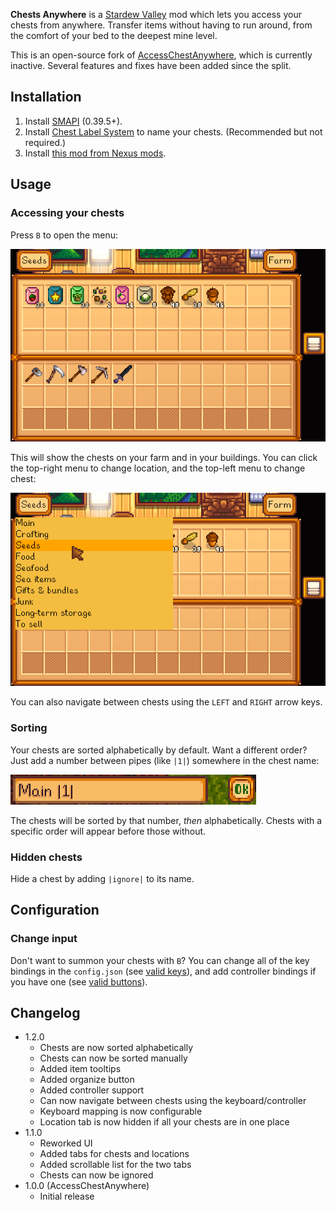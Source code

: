 **Chests Anywhere** is a [Stardew Valley](http://stardewvalley.net/) mod which lets you access
your chests from anywhere. Transfer items without having to run around, from the comfort of your
bed to the deepest mine level.

This is an open-source fork of [AccessChestAnywhere](https://github.com/VIspReaderUS/AccessChestAnywhere),
which is currently inactive. Several features and fixes have been added since the split.

## Installation
1. Install [SMAPI](https://github.com/ClxS/SMAPI) (0.39.5+).
2. Install [Chest Label System](http://www.nexusmods.com/stardewvalley/mods/242/) to name your
   chests. (Recommended but not required.)
3. Install [this mod from Nexus mods](http://www.nexusmods.com/stardewvalley/mods/257/).

## Usage
### Accessing your chests
Press `B` to open the menu:

![](screenshots/menu.png)

This will show the chests on your farm and in your buildings.
You can click the top-right menu to change location, and the top-left menu to change chest:

![](screenshots/menu-chest-list.png)

You can also navigate between chests using the `LEFT` and `RIGHT` arrow keys.

### Sorting
Your chests are sorted alphabetically by default. Want a different order? Just add a number between
pipes (like `|1|`) somewhere in the chest name:

![](screenshots/tags-order-name.png)

The chests will be sorted by that number, _then_ alphabetically. Chests with a specific order will
appear before those without.

### Hidden chests
Hide a chest by adding `|ignore|` to its name.

## Configuration
### Change input
Don't want to summon your chests with `B`? You can change all of the key bindings in the
`config.json` (see [valid keys](https://msdn.microsoft.com/en-us/library/microsoft.xna.framework.input.keys.aspx)),
and add controller bindings if you have one (see [valid buttons](https://msdn.microsoft.com/en-us/library/microsoft.xna.framework.input.buttons.aspx)).

## Changelog
* 1.2.0
  * Chests are now sorted alphabetically
  * Chests can now be sorted manually
  * Added item tooltips
  * Added organize button
  * Added controller support
  * Can now navigate between chests using the keyboard/controller
  * Keyboard mapping is now configurable
  * Location tab is now hidden if all your chests are in one place
* 1.1.0
  * Reworked UI
  * Added tabs for chests and locations
  * Added scrollable list for the two tabs
  * Chests can now be ignored
* 1.0.0 (AccessChestAnywhere)
  * Initial release